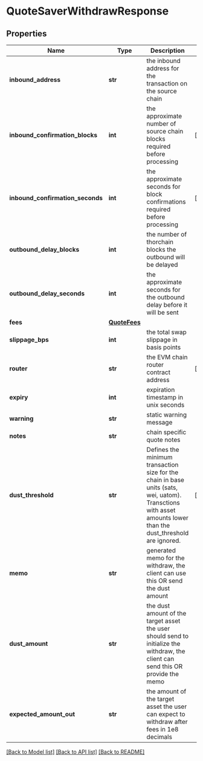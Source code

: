 # QuoteSaverWithdrawResponse

## Properties
Name | Type | Description | Notes
------------ | ------------- | ------------- | -------------
**inbound_address** | **str** | the inbound address for the transaction on the source chain | 
**inbound_confirmation_blocks** | **int** | the approximate number of source chain blocks required before processing | [optional] 
**inbound_confirmation_seconds** | **int** | the approximate seconds for block confirmations required before processing | [optional] 
**outbound_delay_blocks** | **int** | the number of thorchain blocks the outbound will be delayed | 
**outbound_delay_seconds** | **int** | the approximate seconds for the outbound delay before it will be sent | 
**fees** | [**QuoteFees**](QuoteFees.md) |  | 
**slippage_bps** | **int** | the total swap slippage in basis points | 
**router** | **str** | the EVM chain router contract address | [optional] 
**expiry** | **int** | expiration timestamp in unix seconds | 
**warning** | **str** | static warning message | 
**notes** | **str** | chain specific quote notes | 
**dust_threshold** | **str** | Defines the minimum transaction size for the chain in base units (sats, wei, uatom). Transctions with asset amounts lower than the dust_threshold are ignored. | [optional] 
**memo** | **str** | generated memo for the withdraw, the client can use this OR send the dust amount | 
**dust_amount** | **str** | the dust amount of the target asset the user should send to initialize the withdraw, the client can send this OR provide the memo | 
**expected_amount_out** | **str** | the amount of the target asset the user can expect to withdraw after fees in 1e8 decimals | 

[[Back to Model list]](../README.md#documentation-for-models) [[Back to API list]](../README.md#documentation-for-api-endpoints) [[Back to README]](../README.md)

